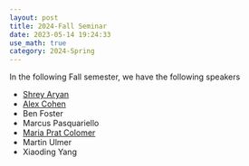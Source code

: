 ```yaml
---
layout: post
title: 2024-Fall Seminar
date: 2023-05-14 19:24:33
use_math: true
category: 2024-Spring
---
```

 
In the following Fall semester, we have the following speakers

- [Shrey Aryan](https://shrey183.github.io)
- [Alex Cohen](https://math.mit.edu/~alexcoh/)
- Ben Foster
- Marcus Pasquariello
- [Maria Prat Colomer](https://mariaprat.github.io)
- Martin Ulmer
- Xiaoding Yang
